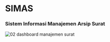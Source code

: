 # SIMAS
### Sistem Informasi Manajemen Arsip Surat


![02  dashboard manajemen surat](https://user-images.githubusercontent.com/77903323/190657216-ca40747d-3ff4-4924-8026-c72bb444bb38.png)

